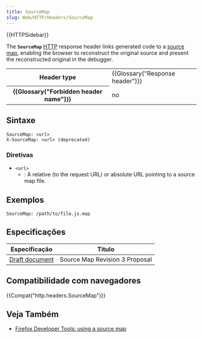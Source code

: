 ```yaml
---
title: SourceMap
slug: Web/HTTP/Headers/SourceMap
---
```

{{HTTPSidebar}}

The **`SourceMap`** [HTTP](/pt-BR/docs/Web/HTTP) response header links generated code to a [source map](/pt-BR/docs/Tools/Debugger/How_to/Use_a_source_map), enabling the browser to reconstruct the original source and present the reconstructed original in the debugger.

<table class="properties">
  <tbody>
    <tr>
      <th scope="row">Header type</th>
      <td>{{Glossary("Response header")}}</td>
    </tr>
    <tr>
      <th scope="row">{{Glossary("Forbidden header name")}}</th>
      <td>no</td>
    </tr>
  </tbody>
</table>

## Sintaxe

```
SourceMap: <url>
X-SourceMap: <url> (deprecated)
```

### Diretivas

- `<url>`
  - : A relative (to the request URL) or absolute URL pointing to a source map file.

## Exemplos

```
SourceMap: /path/to/file.js.map
```

## Especificações

| Especificação                                                                                     | Titulo                         |
| ------------------------------------------------------------------------------------------------- | ------------------------------ |
| [Draft document](https://docs.google.com/document/d/1U1RGAehQwRypUTovF1KRlpiOFze0b-_2gc6fAH0KY0k) | Source Map Revision 3 Proposal |

## Compatibilidade com navegadores

{{Compat("http.headers.SourceMap")}}

## Veja Também

- [Firefox Developer Tools: using a source map](/pt-BR/docs/Tools/Debugger/How_to/Use_a_source_map)

